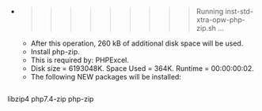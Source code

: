 * >>>>>>>>> Running inst-std-xtra-opw-php-zip.sh ...
  * After this operation, 260 kB of additional disk space will be used.
  * Install php-zip.
  * This is required by: PHPExcel.
  * Disk size = 6193048K. Space Used = 364K. Runtime = 00:00:00:02.
  * The following NEW packages will be installed:
  ```bash
libzip4 php7.4-zip php-zip
  ```
